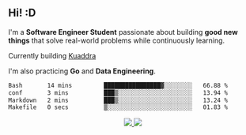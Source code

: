 ## Hi! :D

I'm a **Software Engineer Student** passionate about building **good new things** that solve real-world problems while continuously learning.

Currently building [Kuaddra](https://kuaddra.com)

I'm also practicing **Go** and **Data Engineering**.

<!--START_SECTION:waka-->

```txt
Bash       14 mins         ████████████████▓░░░░░░░░   66.88 %
conf       3 mins          ███▒░░░░░░░░░░░░░░░░░░░░░   13.94 %
Markdown   2 mins          ███▒░░░░░░░░░░░░░░░░░░░░░   13.24 %
Makefile   0 secs          ▒░░░░░░░░░░░░░░░░░░░░░░░░   01.83 %
```

<!--END_SECTION:waka-->

<p align="center">
  <a href="https://skillicons.dev">
    <img src="https://skillicons.dev/icons?i=py,go,java,aws,js,docker,linux" />
    <img src="https://skillicons.dev/icons?i=py,go,java,aws,js,docker,linux" />
  </a>
</p>
